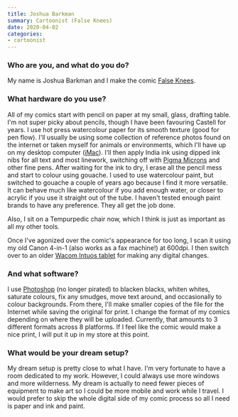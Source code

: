 ```yaml
---
title: Joshua Barkman
summary: Cartoonist (False Knees) 
date: 2020-04-02
categories:
- cartoonist 
---
```


### Who are you, and what do you do?

My name is Joshua Barkman and I make the comic [False Knees](http://falseknees.com/ "Joshua's web comic.").

### What hardware do you use?

All of my comics start with pencil on paper at my small, glass, drafting table. I'm not super picky about pencils, though I have been favouring Castell for years. I use hot press watercolour paper for its smooth texture (good for pen flow). I'll usually be using some collection of reference photos found on the internet or taken myself for animals or environments, which I'll have up on my desktop computer ([iMac][]). I'll then apply India ink using dipped ink nibs for all text and most linework, switching off with [Pigma Microns][pigma-micron] and other fine pens. After waiting for the ink to dry, I erase all the pencil mess and start to colour using gouache. I used to use watercolour paint, but switched to gouache a couple of years ago because I find it more versatile. It can behave much like watercolour if you add enough water, or closer to acrylic if you use it straight out of the tube. I haven't tested enough paint brands to have any preference. They all get the job done.

Also, I sit on a Tempurpedic chair now, which I think is just as important as all my other tools.

Once I've agonized over the comic's appearance for too long, I scan it using my old Canon 4-in-1 (also works as a fax machine!) at 600dpi. I then switch over to an older [Wacom Intuos tablet][intuos] for making any digital changes.

### And what software?

I use [Photoshop][] (no longer pirated) to blacken blacks, whiten whites, saturate colours, fix any smudges, move text around, and occasionally to colour backgrounds. From there, I'll make smaller copies of the file for the Internet while saving the original for print. I change the format of my comics depending on where they will be uploaded. Currently, that amounts to 3 different formats across 8 platforms. If I feel like the comic would make a nice print, I will put it up in my store at this point.

### What would be your dream setup?

My dream setup is pretty close to what I have. I'm very fortunate to have a room dedicated to my work. However, I could always use more windows and more wilderness. My dream is actually to need fewer pieces of equipment to make art so I could be more mobile and work while I travel. I would prefer to skip the whole digital side of my comic process so all I need is paper and ink and paint.

[imac]: https://www.apple.com/imac-24/ "An all-in-one computer."
[intuos]: https://www.wacom.com/en-us/products/pen-tablets/wacom-intuos "A pen tablet."
[photoshop]: https://www.adobe.com/products/photoshop.html "A bitmap image editor."
[pigma-micron]: http://web.archive.org/web/20200719070910/http://sakuraofamerica.com:80/pen-archival "A technical pen with archival pigmented ink."
